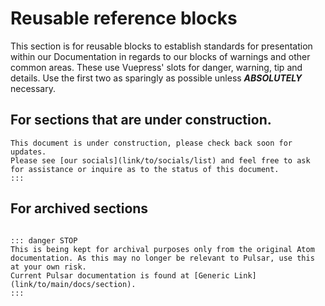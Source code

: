 
# Reusable reference blocks

This section is for reusable blocks to establish standards for presentation
within our Documentation in regards to our blocks of warnings and other
common areas. These use Vuepress' slots for danger, warning, tip and details.
Use the first two as sparingly as possible unless ***ABSOLUTELY*** necessary.


## For sections that are under construction.

``` ::: warning Under Construction
This document is under construction, please check back soon for updates.
Please see [our socials](link/to/socials/list) and feel free to ask for assistance or inquire as to the status of this document.
:::
```


## For archived sections

```

::: danger STOP
This is being kept for archival purposes only from the original Atom documentation. As this may no longer be relevant to Pulsar, use this at your own risk.
Current Pulsar documentation is found at [Generic Link](link/to/main/docs/section).
:::
```
